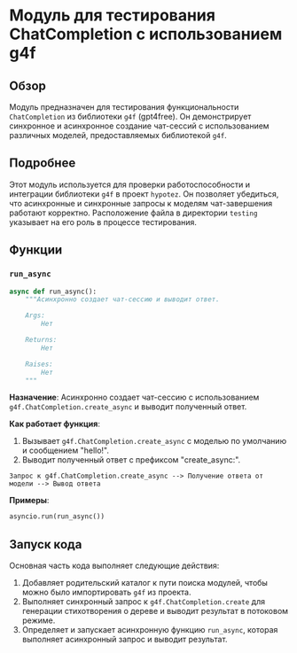 # Модуль для тестирования ChatCompletion с использованием g4f

## Обзор

Модуль предназначен для тестирования функциональности `ChatCompletion` из библиотеки `g4f` (gpt4free). Он демонстрирует синхронное и асинхронное создание чат-сессий с использованием различных моделей, предоставляемых библиотекой `g4f`.

## Подробнее

Этот модуль используется для проверки работоспособности и интеграции библиотеки `g4f` в проект `hypotez`. Он позволяет убедиться, что асинхронные и синхронные запросы к моделям чат-завершения работают корректно. Расположение файла в директории `testing` указывает на его роль в процессе тестирования.

## Функции

### `run_async`

```python
async def run_async():
    """Асинхронно создает чат-сессию и выводит ответ.

    Args:
        Нет

    Returns:
        Нет

    Raises:
        Нет
    """
```

**Назначение**: Асинхронно создает чат-сессию с использованием `g4f.ChatCompletion.create_async` и выводит полученный ответ.

**Как работает функция**:

1.  Вызывает `g4f.ChatCompletion.create_async` с моделью по умолчанию и сообщением "hello!".
2.  Выводит полученный ответ с префиксом "create\_async:".

```
Запрос к g4f.ChatCompletion.create_async --> Получение ответа от модели --> Вывод ответа
```

**Примеры**:

```python
asyncio.run(run_async())
```

## Запуск кода

Основная часть кода выполняет следующие действия:

1.  Добавляет родительский каталог к пути поиска модулей, чтобы можно было импортировать `g4f` из проекта.
2.  Выполняет синхронный запрос к `g4f.ChatCompletion.create` для генерации стихотворения о дереве и выводит результат в потоковом режиме.
3.  Определяет и запускает асинхронную функцию `run_async`, которая выполняет асинхронный запрос и выводит результат.